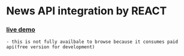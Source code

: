 # News API integration by REACT

### [live demo](https://newsapi69.netlify.app)
    - this is not fully availbale to browse because it consumes paid api(free version for development)
